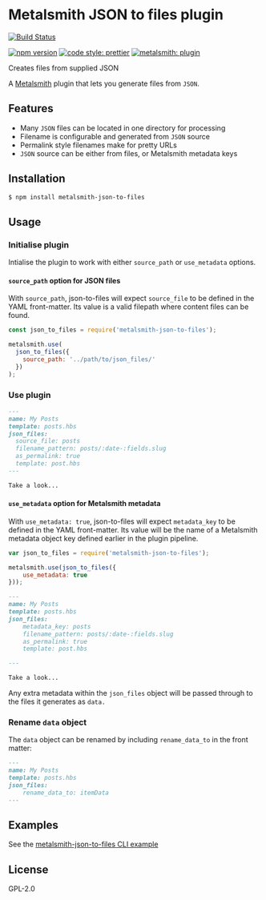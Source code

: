 # Metalsmith JSON to files plugin

[![Build Status][travis-badge]][travis-url]

[![npm version][npm-badge]][npm-url]
[![code style: prettier][prettier-badge]][prettier-url]
[![metalsmith: plugin][metalsmith-badge]][metalsmith-url]

Creates files from supplied JSON

A [Metalsmith](https://github.com/segmentio/metalsmith) plugin that lets you generate files from `JSON`.

## Features

- Many `JSON` files can be located in one directory for processing
- Filename is configurable and generated from `JSON` source
- Permalink style filenames make for pretty URLs
- `JSON` source can be either from files, or Metalsmith metadata keys

## Installation

```bash
$ npm install metalsmith-json-to-files
```

## Usage

### Initialise plugin

Intialise the plugin to work with either `source_path` or `use_metadata` options.

#### `source_path` option for JSON files

With `source_path`, json-to-files will expect `source_file` to be defined in the YAML front-matter. Its value is a valid filepath where content files can be found.

```js
const json_to_files = require('metalsmith-json-to-files');

metalsmith.use(
  json_to_files({
    source_path: '../path/to/json_files/'
  })
);
```

### Use plugin

```md
---
name: My Posts
template: posts.hbs
json_files:
  source_file: posts
  filename_pattern: posts/:date-:fields.slug
  as_permalink: true
  template: post.hbs
---

Take a look...
```

#### `use_metadata` option for Metalsmith metadata

With `use_metadata: true`, json-to-files will expect `metadata_key` to be defined in the YAML front-matter. Its value will be the name of a Metalsmith metadata object key defined earlier in the plugin pipeline.

```js
var json_to_files = require('metalsmith-json-to-files');

metalsmith.use(json_to_files({
    use_metadata: true
}));
```

```md
---
name: My Posts
template: posts.hbs
json_files:
    metadata_key: posts
    filename_pattern: posts/:date-:fields.slug
    as_permalink: true
    template: post.hbs

---

Take a look...
```


Any extra metadata within the `json_files` object will be passed through to the files it generates as `data.`

### Rename `data` object

The `data` object can be renamed by including `rename_data_to` in the front matter:
```md
---
name: My Posts
template: posts.hbs
json_files:
    rename_data_to: itemData
---
```


## Examples

See the [metalsmith-json-to-files CLI example](https://github.com/toddmorey/metalsmith-json-to-files-example)

## License

GPL-2.0

[travis-badge]: https://travis-ci.org/woodyrew/metalsmith-json-to-files.svg
[travis-url]: https://travis-ci.org/woodyrew/metalsmith-json-to-files
[npm-badge]: https://img.shields.io/npm/v/metalsmith-json-to-files.svg
[npm-url]: https://www.npmjs.com/package/metalsmith-json-to-files
[prettier-badge]: https://img.shields.io/badge/code_style-prettier-ff69b4.svg
[prettier-url]: https://github.com/prettier/prettier
[metalsmith-badge]: https://img.shields.io/badge/metalsmith-plugin-green.svg?longCache=true
[metalsmith-url]: http://metalsmith.io

